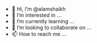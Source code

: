 - 👋 Hi, I’m @alamshaikh
- 👀 I’m interested in ...
- 🌱 I’m currently learning ...
- 💞️ I’m looking to collaborate on ...
- 📫 How to reach me ...

<!---
alamshaikhseo/alamshaikhseo is a ✨ special ✨ repository because its `README.md` (this file) appears on your GitHub profile.
You can click the Preview link to take a look at your changes.
--->
